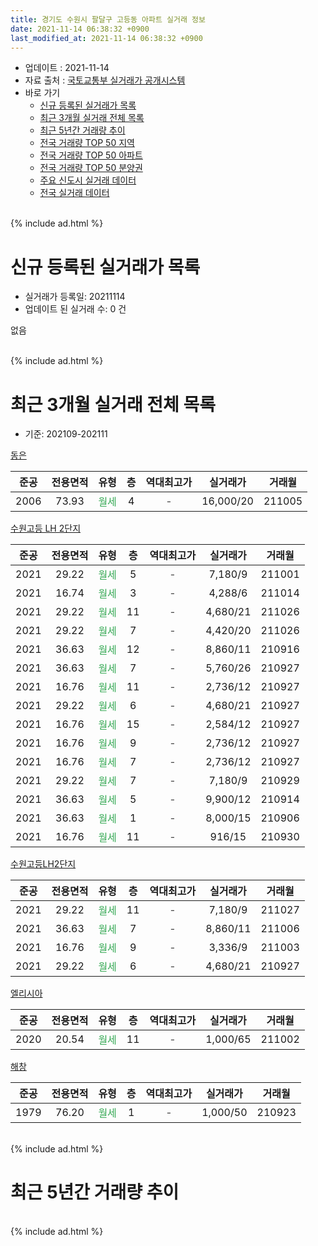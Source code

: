 ```yaml
---
title: 경기도 수원시 팔달구 고등동 아파트 실거래 정보
date: 2021-11-14 06:38:32 +0900
last_modified_at: 2021-11-14 06:38:32 +0900
---
```


* 업데이트 : 2021-11-14
* 자료 출처 : [국토교통부 실거래가 공개시스템](http://rt.molit.go.kr)
* 바로 가기
    * [신규 등록된 실거래가 목록](#신규-등록된-실거래가-목록)
    * [최근 3개월 실거래 전체 목록](#최근-3개월-실거래-전체-목록)
    * [최근 5년간 거래량 추이](#최근-5년간-거래량-추이)
    * [전국 거래량 TOP 50 지역](https://inasie.github.io/apt-trade-info/최근-3개월-전국에서-가장-거래가-많이-발생한-지역)
    * [전국 거래량 TOP 50 아파트](https://inasie.github.io/apt-trade-info/최근-3개월-전국에서-가장-거래가-많이-발생한-아파트)
    * [전국 거래량 TOP 50 분양권](https://inasie.github.io/apt-trade-info/최근-3개월-전국에서-가장-거래가-많이-발생한-분양권)
    * [주요 신도시 실거래 데이터](https://inasie.github.io/apt-trade-info/주요-신도시)
    * [전국 실거래 데이터](https://inasie.github.io/apt-trade-info/전국)
<br>
{% include ad.html %}
<br>

# 신규 등록된 실거래가 목록
* 실거래가 등록일: 20211114
* 업데이트 된 실거래 수: 0 건

없음

<br>
{% include ad.html %}
<br>

# 최근 3개월 실거래 전체 목록
* 기준: 202109-202111


[동은](https://search.naver.com/search.naver?query=%EA%B2%BD%EA%B8%B0%EB%8F%84+%EC%88%98%EC%9B%90%EC%8B%9C+%ED%8C%94%EB%8B%AC%EA%B5%AC+%EA%B3%A0%EB%93%B1%EB%8F%99+%EB%8F%99%EC%9D%80)

|준공|전용면적|유형|층|역대최고가|실거래가|거래월|
|:---:|:---:|:---:|:---:|:---:|:---:|:---:|
|2006|73.93|<span style="color:#34a853">월세</span>|4|<span style="color:#444444">-</span>|16,000/20|211005|

[수원고등 LH 2단지](https://search.naver.com/search.naver?query=%EA%B2%BD%EA%B8%B0%EB%8F%84+%EC%88%98%EC%9B%90%EC%8B%9C+%ED%8C%94%EB%8B%AC%EA%B5%AC+%EA%B3%A0%EB%93%B1%EB%8F%99+%EC%88%98%EC%9B%90%EA%B3%A0%EB%93%B1+LH+2%EB%8B%A8%EC%A7%80)

|준공|전용면적|유형|층|역대최고가|실거래가|거래월|
|:---:|:---:|:---:|:---:|:---:|:---:|:---:|
|2021|29.22|<span style="color:#34a853">월세</span>|5|<span style="color:#444444">-</span>|7,180/9|211001|
|2021|16.74|<span style="color:#34a853">월세</span>|3|<span style="color:#444444">-</span>|4,288/6|211014|
|2021|29.22|<span style="color:#34a853">월세</span>|11|<span style="color:#444444">-</span>|4,680/21|211026|
|2021|29.22|<span style="color:#34a853">월세</span>|7|<span style="color:#444444">-</span>|4,420/20|211026|
|2021|36.63|<span style="color:#34a853">월세</span>|12|<span style="color:#444444">-</span>|8,860/11|210916|
|2021|36.63|<span style="color:#34a853">월세</span>|7|<span style="color:#444444">-</span>|5,760/26|210927|
|2021|16.76|<span style="color:#34a853">월세</span>|11|<span style="color:#444444">-</span>|2,736/12|210927|
|2021|29.22|<span style="color:#34a853">월세</span>|6|<span style="color:#444444">-</span>|4,680/21|210927|
|2021|16.76|<span style="color:#34a853">월세</span>|15|<span style="color:#444444">-</span>|2,584/12|210927|
|2021|16.76|<span style="color:#34a853">월세</span>|9|<span style="color:#444444">-</span>|2,736/12|210927|
|2021|16.76|<span style="color:#34a853">월세</span>|7|<span style="color:#444444">-</span>|2,736/12|210927|
|2021|29.22|<span style="color:#34a853">월세</span>|7|<span style="color:#444444">-</span>|7,180/9|210929|
|2021|36.63|<span style="color:#34a853">월세</span>|5|<span style="color:#444444">-</span>|9,900/12|210914|
|2021|36.63|<span style="color:#34a853">월세</span>|1|<span style="color:#444444">-</span>|8,000/15|210906|
|2021|16.76|<span style="color:#34a853">월세</span>|11|<span style="color:#444444">-</span>|916/15|210930|

[수원고등LH2단지](https://search.naver.com/search.naver?query=%EA%B2%BD%EA%B8%B0%EB%8F%84+%EC%88%98%EC%9B%90%EC%8B%9C+%ED%8C%94%EB%8B%AC%EA%B5%AC+%EA%B3%A0%EB%93%B1%EB%8F%99+%EC%88%98%EC%9B%90%EA%B3%A0%EB%93%B1LH2%EB%8B%A8%EC%A7%80)

|준공|전용면적|유형|층|역대최고가|실거래가|거래월|
|:---:|:---:|:---:|:---:|:---:|:---:|:---:|
|2021|29.22|<span style="color:#34a853">월세</span>|11|<span style="color:#444444">-</span>|7,180/9|211027|
|2021|36.63|<span style="color:#34a853">월세</span>|7|<span style="color:#444444">-</span>|8,860/11|211006|
|2021|16.76|<span style="color:#34a853">월세</span>|9|<span style="color:#444444">-</span>|3,336/9|211003|
|2021|29.22|<span style="color:#34a853">월세</span>|6|<span style="color:#444444">-</span>|4,680/21|210927|

[엘리시아](https://search.naver.com/search.naver?query=%EA%B2%BD%EA%B8%B0%EB%8F%84+%EC%88%98%EC%9B%90%EC%8B%9C+%ED%8C%94%EB%8B%AC%EA%B5%AC+%EA%B3%A0%EB%93%B1%EB%8F%99+%EC%97%98%EB%A6%AC%EC%8B%9C%EC%95%84)

|준공|전용면적|유형|층|역대최고가|실거래가|거래월|
|:---:|:---:|:---:|:---:|:---:|:---:|:---:|
|2020|20.54|<span style="color:#34a853">월세</span>|11|<span style="color:#444444">-</span>|1,000/65|211002|

[해창](https://search.naver.com/search.naver?query=%EA%B2%BD%EA%B8%B0%EB%8F%84+%EC%88%98%EC%9B%90%EC%8B%9C+%ED%8C%94%EB%8B%AC%EA%B5%AC+%EA%B3%A0%EB%93%B1%EB%8F%99+%ED%95%B4%EC%B0%BD)

|준공|전용면적|유형|층|역대최고가|실거래가|거래월|
|:---:|:---:|:---:|:---:|:---:|:---:|:---:|
|1979|76.20|<span style="color:#34a853">월세</span>|1|<span style="color:#444444">-</span>|1,000/50|210923|


<br>
{% include ad.html %}
<br>

# 최근 5년간 거래량 추이


<div style="width:100%;">
    <canvas id="deal_progress" height="200"></canvas>
</div>

<script>
new Chart(document.getElementById("deal_progress"), {
    type: 'line',
    data: {
        labels: ['201611','201612','201701','201702','201703','201704','201705','201706','201707','201708','201709','201710','201711','201712','201801','201802','201803','201804','201805','201806','201807','201808','201809','201810','201811','201812','201901','201902','201903','201904','201905','201906','201907','201908','201909','201910','201911','201912','202001','202002','202003','202004','202005','202006','202007','202008','202009','202010','202011','202012','202101','202102','202103','202104','202105','202106','202107','202108','202109','202110','202111'],
        datasets: [{
            label: '매매',
            pointRadius: 1,
            data: [4, 0, 2, 2, 2, 1, 4, 1, 7, 2, 6, 1, 2, 1, 0, 1, 0, 1, 3, 3, 2, 4, 1, 5, 4, 2, 5, 15, 37, 35, 38, 13, 17, 11, 10, 5, 10, 6, 7, 4, 0, 2, 0, 15, 4, 6, 4, 12, 6, 3, 8, 5, 6, 2, 6, 3, 0, 1, 0, 0, 0],
            borderColor: "rgba(255, 201, 14, 1)",
            backgroundColor: "rgba(255, 201, 14, 0.5)",
            fill: false,
            lineTension: 0
        },{
            label: '전월세',
            pointRadius: 1,
            data: [0, 0, 2, 4, 2, 0, 1, 0, 1, 3, 1, 3, 4, 0, 2, 1, 2, 1, 2, 1, 0, 1, 3, 0, 1, 0, 0, 1, 3, 0, 1, 0, 1, 1, 1, 1, 0, 2, 2, 1, 3, 0, 1, 0, 3, 9, 20, 6, 7, 1, 17, 118, 68, 189, 28, 20, 32, 33, 13, 9, 0],
            borderColor: "rgba(0, 141, 185, 1)",
            backgroundColor: "rgba(0, 141, 185, 0.5)",
            fill: false,
            lineTension: 0
        }
        ]
    },
    options: {
        responsive: true,
        title: {
            display: false
        },
        tooltips: {
            mode: 'index',
            intersect: false
        },
        hover: {
            mode: 'nearest',
            intersect: true
        },
        scales: {
            xAxes: [{
                display: true,
                scaleLabel: {
                    display: true,
                    labelString: '년/월'
                }
            }],
            yAxes: [{
                display: true,
                ticks: {
                    suggestedMin: 0,
                },
                scaleLabel: {
                    display: true,
                    labelString: '실거래 수'
                }
            }]
        }
    }
});

</script>


<br>
{% include ad.html %}
<br>

